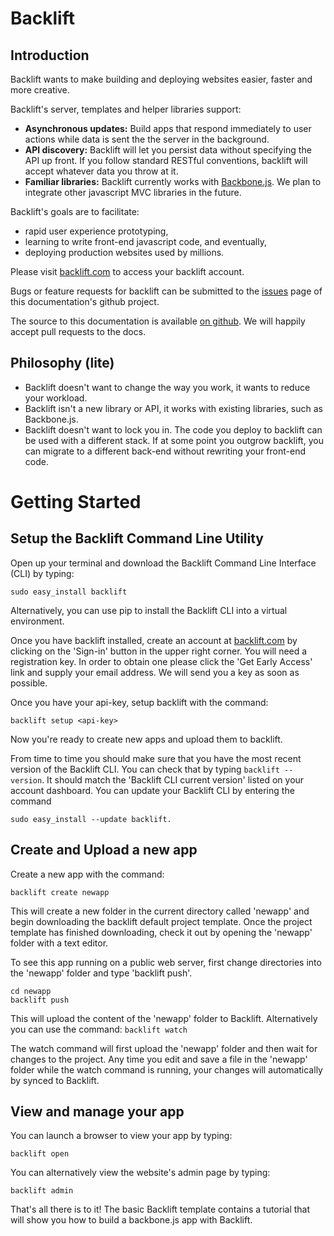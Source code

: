 # Backlift

## Introduction 

Backlift wants to make building and deploying websites easier, faster and more creative. 

Backlift's server, templates and helper libraries support:

* **Asynchronous updates:** Build apps that respond immediately to user actions while data is sent the the server in the background. 
* **API discovery:** Backlift will let you persist data without specifying the API up front. If you follow standard RESTful conventions, backlift will accept whatever data you throw at it.
* **Familiar libraries:** Backlift currently works with [Backbone.js](http://backbonejs.org). We plan to integrate other javascript MVC libraries in the future.

Backlift's goals are to facilitate:

* rapid user experience prototyping,
* learning to write front-end javascript code, and eventually,
* deploying production websites used by millions.

Please visit [backlift.com](https://www.backlift.com) to access your backlift account.

Bugs or feature requests for backlift can be submitted to the [issues](http://github.com/backlift/docs/issues) page of this documentation's github project.

The source to this documentation is available [on github](http://github.com/backlift/docs). We will happily accept pull requests to the docs.


## Philosophy (lite)

* Backlift doesn't want to change the way you work, it wants to reduce your workload. 
* Backlift isn't a new library or API, it works with existing libraries, such as Backbone.js.
* Backlift doesn't want to lock you in. The code you deploy to backlift can be used with a different stack. If at some point you outgrow backlift, you can migrate to a different back-end without rewriting your front-end code.


#  Getting Started

## Setup the Backlift Command Line Utility

Open up your terminal and download the Backlift Command Line Interface (CLI) by typing:

    sudo easy_install backlift

Alternatively, you can use pip to install the Backlift CLI into a virtual environment.

Once you have backlift installed, create an account at [backlift.com](https://backlift.com) by clicking on the 'Sign-in' button in the upper right corner. You will need a registration key. In order to obtain one please click the 'Get Early Access' link and supply your email address. We will send you a key as soon as possible.

Once you have your api-key, setup backlift with the command:

    backlift setup <api-key>

Now you're ready to create new apps and upload them to backlift.

From time to time you should make sure that you have the most recent version of the Backlift CLI. You can check that by typing `backlift --version`. It should match the 'Backlift CLI current version' listed on your account dashboard. You can update your Backlift CLI by entering the command 

    sudo easy_install --update backlift.


## Create and Upload a new app

Create a new app with the command:

    backlift create newapp

This will create a new folder in the current directory called 'newapp' and begin downloading the backlift default project template. Once the project template has finished downloading, check it out by opening the 'newapp' folder with a text editor.

To see this app running on a public web server, first change directories into the 'newapp' folder and type 'backlift push'.

    cd newapp
    backlift push

This will upload the content of the 'newapp' folder to Backlift. Alternatively you can use the command:
    `backlift watch`

The watch command will first upload the 'newapp' folder and then wait for changes to the project. Any time you edit and save a file in the 'newapp' folder while the watch command is running, your changes will automatically by synced to Backlift.


## View and manage your app

You can launch a browser to view your app by typing:

    backlift open

You can alternatively view the website's admin page by typing:

    backlift admin

That's all there is to it! The basic Backlift template contains a tutorial that will show you how to build a backbone.js app with Backlift. 

